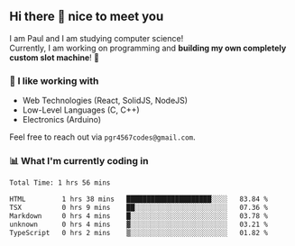 ## Hi there 👋 nice to meet you

I am Paul and I am studying computer science!  
Currently, I am working on programming and **building my own completely custom slot machine**! 🎰

### 🔭 I like working with
- Web Technologies (React, SolidJS, NodeJS)
- Low-Level Languages (C, C++)
- Electronics (Arduino)

Feel free to reach out via `pgr4567codes@gmail.com`.

### 📊 What I'm currently coding in
<!--START_SECTION:waka-->

```txt
Total Time: 1 hrs 56 mins

HTML         1 hrs 38 mins   █████████████████████░░░░   83.84 %
TSX          0 hrs 9 mins    ██░░░░░░░░░░░░░░░░░░░░░░░   07.36 %
Markdown     0 hrs 4 mins    █░░░░░░░░░░░░░░░░░░░░░░░░   03.78 %
unknown      0 hrs 4 mins    ▓░░░░░░░░░░░░░░░░░░░░░░░░   03.21 %
TypeScript   0 hrs 2 mins    ▒░░░░░░░░░░░░░░░░░░░░░░░░   01.82 %
```

<!--END_SECTION:waka-->
